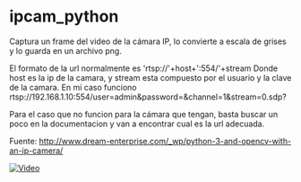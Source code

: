 # ipcam_python

Captura un frame del video de la cámara IP, lo convierte a escala de grises y lo guarda en un archivo png.

El formato de la url normalmente es 'rtsp://'+host+':554/'+stream
Donde host es la ip de la camara, y stream esta compuesto por el usuario y la clave de la camara.
En mi caso funciono rtsp://192.168.1.10:554/user=admin&password=&channel=1&stream=0.sdp?

Para el caso que no funcion para la cámara que tengan, basta buscar un poco en la documentacion y van a encontrar cual es la url adecuada.

Fuente: http://www.dream-enterprise.com/_wp/python-3-and-opencv-with-an-ip-camera/

[![Video](https://img.youtube.com/vi/7-jZhobJjio/0.jpg)](https://www.youtube.com/watch?v=7-jZhobJjio)